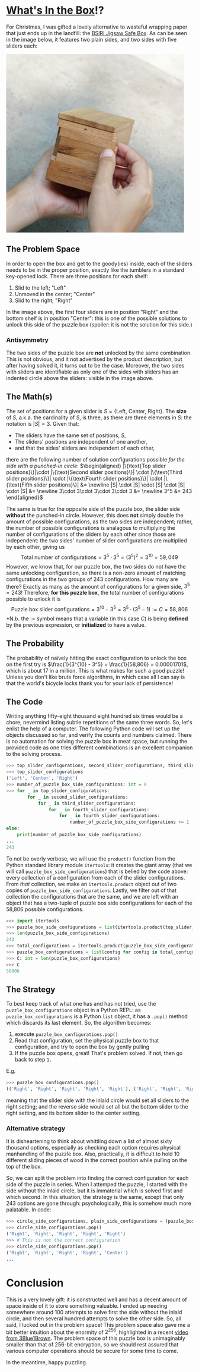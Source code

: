 # [What's In the Box](https://youtu.be/1giVzxyoclE?t=134)!?
For Christmas, I was gifted a lovely alternative to wasteful wrapping paper that just ends up in the landfill: the [BSIRI Jigsaw Safe Box](https://www.amazon.com/Secret-Puzzles-Treasure-Compartment-Mystery/dp/B097RBFYC6). As can be seen in the image below, it features two plain sides, and two sides with five sliders each:

<img src="PuzzleBox.jpg" width="480" height="480" />

## The Problem Space
In order to open the box and get to the goody(ies) inside, each of the sliders needs to be in the proper position, exactly like the tumblers in a standard key-opened lock. There are three positions for each shelf:
1. Slid to the left; "Left"
2. Unmoved in the center; "Center"
3. Slid to the right; "Right"

In the image above, the first four sliders are in position "Right" and the bottom shelf is in position "Center": this is one of the possible solutions to unlock this side of the puzzle box (spoiler: it is not the solution for this side.)

### Antisymmetry
The two sides of the puzzle box are **not** unlocked by the same combination. This is not obvious, and it not advertised by the product description, but after having solved it, it turns out to be the case. Moreover, the two sides with sliders are identifiable as only one of the sides with sliders has an indented circle above the sliders: visible in the image above.

## The Math(s)
The set of positions for a given slider is $S=\{\text{Left, Center, Right}\}$. The **size** of $S$, a.k.a. the cardinality of $S$, is three, as there are three elements in $S$: the notation is $|S| = 3$.
Given that:
  - The sliders have the same set of positions, $S$,
  - The sliders' positions are independent of one another,
  - and that the sides' sliders are independent of each other,
  
there are the following number of solution configurations possible *for the side with a punched-in circle*:
$\begin{aligned} |\{\text{Top slider positions}\}|\cdot |\{\text{Second slider positions}\}| \cdot |\{\text{Third slider positions}\}| \cdot |\{\text{Fourth slider positions}\}| \cdot |\{\text{Fifth slider positions}\}| &= \newline |S| \cdot |S| \cdot |S| \cdot |S| \cdot |S| &= \newline 3\cdot 3\cdot 3\cdot 3\cdot 3 &= \newline 3^5 &= 243 \end{aligned}$

The same is true for the opposite side of the puzzle box, the slider side **without** the punched-in circle. However, this does **not** simply double the amount of possible configurations, as the two sides are independent; rather, the number of possible configurations is analagous to multiplying the number of configurations of the sliders by each other since those are independent: the two sides' number of slider configurations are multiplied by each other, giving us
$$\text{Total number of configurations} = 3^5 \cdot 3^5 = (3^5)^2 = 3^{10} = 59,049$$
However, we know that, for our puzzle box, the two sides do not have the same unlocking configuration, so there is a non-zero amount of matching configurations in the two groups of 243 configurations. How many are there? Exactly as many as the amount of configurations for a given side, $3^5 = 243$! Therefore, **for this puzzle box**, the total number of configurations possible to unlock it is $$\text{Puzzle box slider configurations} = 3^{10} - 3^{5} = 3^5\cdot(3^5 -1) := C = 58,806$$
*N.b. the $:=$ symbol means that a variable (in this case $C$) is being **defined** by the previous expression, or **initialized** to have a value.
## The Probability
The probability of naïvely hitting the exact configuration to unlock the box on the first try is $\frac{1}{3^{10} - 3^5} = \frac{1}{58,806} = 0.00001701$, which is about 17 in a million. This is what makes for such a good puzzle! Unless you don't like brute force algorithms, in which case all I can say is that the world's bicycle locks thank you for your lack of persistence!
## The Code
Writing anything fifty-eight thousand eight hundred six times would be a chore, nevermind listing subtle repetitions of the same three words. So, let's enlist the help of a computer. The following Python code will set up the objects discussed so far, and verify the counts and numbers claimed. There is no automation for solving the puzzle box in meat space, but running the provided code as one tries different combinations is an excellent companion to the solving process.
```python
>>> top_slider_configurations, second_slider_configurations, third_slider_configurations, fourth_slider_configurations, fifth_slider_configurations = [("Left", "Center", "Right")] * 5
>>> top_slider_configurations
('Left', 'Center', 'Right')
>>> number_of_puzzle_box_side_configurations: int = 0
>>> for _ in top_slider_configurations:
        for _ in second_slider_configurations:
            for _ in third_slider_configurations:
                for _ in fourth_slider_configurations:
                    for _ in fourth_slider_configurations:
                        number_of_puzzle_box_side_configurations += 1
else:
    print(number_of_puzzle_box_side_configurations)
...
243
```
To not be overly verbose, we will use the `product()` function from the Python standard library module `itertools`: it creates the giant array (that we will call `puzzle_box_side_configurations`) that is belied by the code above: every collection of a configuration from each of the slider configurations. From *that* collection, we make an `itertools.product` object out of two copies of `puzzle_box_side_configurations`. Lastly, we filter out of that collection the configurations that are the same, and we are left with an object that has a two-tuple of puzzle box side configurations for each of the 58,806 possible configurations.
```python
>>> import itertools
>>> puzzle_box_side_configurations = list(itertools.product(top_slider_configurations, second_slider_configurations, third_slider_configurations, fourth_slider_configurations, fifth_slider_configurations))
>>> len(puzzle_box_side_configurations)
243
>>> total_configurations = itertools.product(puzzle_box_side_configurations, puzzle_box_side_configurations)
>>> puzzle_box_configurations = list(config for config in total_configurations if config[0] != config[1])
>>> C: int = len(puzzle_box_configurations)
>>> C
58806
```
## The Strategy
To best keep track of what one has and has not tried, use the `puzzle_box_configurations` object in a Python REPL: as `puzzle_box_configurations` is a Python `list` object, it has a `.pop()` method which discards its last element. So, the algorithm becomes:
  1. execute `puzzle_box_configurations.pop()`
  2. Read that configuration, set the physical puzzle box to that configuration, and try to open the box by gently pulling
  3. If the puzzle box opens, great! That's problem solved. If not, then go back to step `1.`

E.g.
```python
>>> puzzle_box_configurations.pop()
(('Right', 'Right', 'Right', 'Right', 'Right'), ('Right', 'Right', 'Right', 'Right', 'Center'))
```
meaning that the slider side with the inlaid circle would set all sliders to the right setting; and the reverse side would set all but the bottom slider to the right setting, and its bottom slider to the center setting.
### Alternative strategy
It is disheartening to think about whittling down a list of almost sixty thousand options, especially as checking each option requires physical manhandling of the puzzle box. Also, practically, it is difficult to hold 10 different sliding pieces of wood in the correct position while pulling on the top of the box.

So, we can split the problem into finding the correct configuration for each side of the puzzle in series. When I attemped the puzzle, I started with the side without the inlaid circle, but it is immaterial which is solved first and which second. In this situation, the strategy is the same, except that only 243 options are gone through: psychologically, this is somehow much more palatable. In code:
```python
>>> circle_side_configurations, plain_side_configurations = (puzzle_box_side_configurations, puzzle_box_side_configurations)
>>> circle_side_configurations.pop()
('Right', 'Right', 'Right', 'Right', 'Right')
>>> # This is not the correct configuration
>>> circle_side_configurations.pop()
('Right', 'Right', 'Right', 'Right', 'Center')
...
```
# Conclusion
This is a very lovely gift: it is constructed well and has a decent amount of space inside of it to store something valuable. I ended up needing somewhere around 100 attempts to solve first the side without the inlaid circle, and then several hundred attempts to solve the other side. So, all said, I lucked out in the problem space! This problem space also gave me a bit better intuition about the enormity of $2^{256}$, highlighted in a recent [video from 3Blue1Brown](https://www.youtube.com/watch?v=X4jpqCu-wlA). The problem space of this puzzle box is unimaginably smaller than that of 256-bit encryption, so we should rest assured that various computer operations should be secure for some time to come.

In the meantime, happy puzzling.